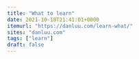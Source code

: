 ```yaml
---
title: "What to learn"
date: 2021-10-18T21:41:01+0000
itemurl: "https://danluu.com/learn-what/"
sites: "danluu.com"
tags: ["learn"]
draft: false
---
```

